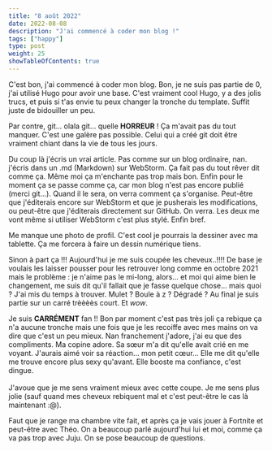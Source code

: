 ```yaml
---
title: "8 août 2022"
date: 2022-08-08
description: "J'ai commencé à coder mon blog !"
tags: ["happy"]
type: post
weight: 25
showTableOfContents: true
---
```


C'est bon, j'ai commencé à coder mon blog. Bon, je ne suis pas partie de 0, j'ai utilisé Hugo pour avoir une base. C'est vraiment cool Hugo, y a des jolis trucs, et puis si t'as envie tu peux changer la tronche du template. Suffit juste de bidouiller un peu.

Par contre, git... olala git... quelle **HORREUR** ! Ça m'avait pas du tout manquer. C'est une galère pas possible. Celui qui a créé git doit être vraiment chiant dans la vie de tous les jours.

Du coup là j'écris un vrai article. Pas comme sur un blog ordinaire, nan. j'écris dans un .md (Markdown) sur WebStorm. Ça fait pas du tout rêver dit comme ça. Même moi ça m'enchante pas trop mais bon. Enfin pour le moment ça se passe comme ça, car mon blog n'est pas encore publié (merci git...). Quand il le sera, on verra comment ça s'organise. Peut-être que j'éditerais encore sur WebStorm et que je pusherais les modifications, ou peut-être que j'éditerais directement sur GitHub. On verra. Les deux me vont même si utiliser WebStorm c'est plus stylé. Enfin bref.

Me manque une photo de profil. C'est cool je pourrais la dessiner avec ma tablette. Ça me forcera à faire un dessin numérique tiens.

Sinon à part ça !!! Aujourd'hui je me suis coupée les cheveux..!!!! De base je voulais les laisser pousser pour les retrouver long comme en octobre 2021 mais le problème : je n'aime pas le mi-long, alors... et moi qui aime bien le changement, me suis dit qu'il fallait que je fasse quelque chose... mais quoi ? J'ai mis du temps à trouver. Mulet ? Boule à z ? Dégradé ? Au final je suis partie sur un carré trèèèès court. Et *wow*.

Je suis **CARRÉMENT** fan !! Bon par moment c'est pas très joli ça rebique ça n'a aucune tronche mais une fois que je les recoiffe avec mes mains on va dire que c'est un peu mieux. Nan franchement j'adore, j'ai eu que des compliments. Ma copine adore. Sa sœur m'a dit qu'elle avait crié en me voyant. J'aurais aimé voir sa réaction... mon petit cœur... Elle me dit qu'elle me trouve encore plus sexy qu'avant. Elle booste ma confiance, c'est dingue.
<br />  
J'avoue que je me sens vraiment mieux avec cette coupe. Je me sens plus jolie (sauf quand mes cheveux rebiquent mal et c'est peut-être le cas là maintenant :@).

Faut que je range ma chambre vite fait, et après ça je vais jouer à Fortnite et peut-être avec Théo. On a beaucoup parlé aujourd'hui lui et moi, comme ça va pas trop avec Juju. On se pose beaucoup de questions.

